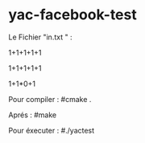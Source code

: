 # yac-facebook-test

Le Fichier "in.txt " : 

1+1+1+1+1

1+1+1+1+1

1+1*0+1

Pour compiler   : #cmake .


Aprés           : #make

Pour éxecuter   : #./yactest

